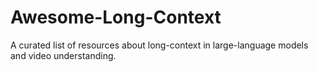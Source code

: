 # Awesome-Long-Context
A curated list of resources about long-context in large-language models and video understanding.
